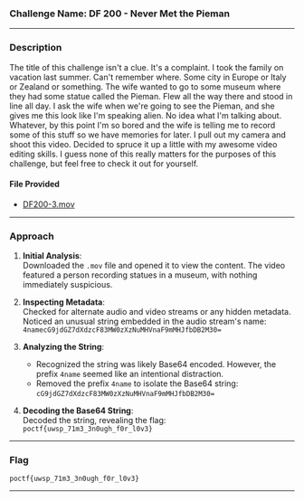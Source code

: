 ### **Challenge Name: DF 200 - Never Met the Pieman**

---

### **Description**

The title of this challenge isn't a clue. It's a complaint. I took the family on vacation last summer. Can't remember where. Some city in Europe or Italy or Zealand or something. The wife wanted to go to some museum where they had some statue called the Pieman. Flew all the way there and stood in line all day. I ask the wife when we're going to see the Pieman, and she gives me this look like I'm speaking alien. No idea what I'm talking about. Whatever, by this point I'm so bored and the wife is telling me to record some of this stuff so we have memories for later. I pull out my camera and shoot this video. Decided to spruce it up a little with my awesome video editing skills. I guess none of this really matters for the purposes of this challenge, but feel free to check it out for yourself.

#### **File Provided**  
- [DF200-3.mov](https://pointeroverflowctf.com/static/DF200-3.mov)

---

### **Approach**

1. **Initial Analysis**:  
   Downloaded the `.mov` file and opened it to view the content. The video featured a person recording statues in a museum, with nothing immediately suspicious.

2. **Inspecting Metadata**:  
   Checked for alternate audio and video streams or any hidden metadata. Noticed an unusual string embedded in the audio stream's name:  
   `4namecG9jdGZ7dXdzcF83MW0zXzNuMHVnaF9mMHJfbDB2M30=`

3. **Analyzing the String**:  
   - Recognized the string was likely Base64 encoded. However, the prefix `4name` seemed like an intentional distraction.
   - Removed the prefix `4name` to isolate the Base64 string:  
     `cG9jdGZ7dXdzcF83MW0zXzNuMHVnaF9mMHJfbDB2M30=`

4. **Decoding the Base64 String**:  
   Decoded the string, revealing the flag:  
   `poctf{uwsp_71m3_3n0ugh_f0r_l0v3}`

---

### **Flag**

`poctf{uwsp_71m3_3n0ugh_f0r_l0v3}`

--- 